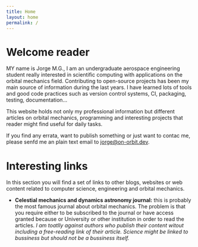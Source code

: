 ```yaml
---
title: Home
layout: home
permalink: /
---
```


# Welcome reader

MY name is Jorge M.G., I am an undergraduate aerospace engineering student
really interested in scientific computing with applications on the orbital
mechanics field. Contributing to open-source projects has been my main source
of information during the last years. I have learned lots of tools and good
code practices such as version control systems, CI, packaging, testing,
documentation...

This website holds not only my professional information but different articles
on orbital mechanics, programming and interesting projects that reader might
find useful for daily tasks.

If you find any errata, want to publish something or just want to contac me,
please senfd me an plain text email to jorge@on-orbit.dev.

# Interesting links

In this section you will find a set of links to other blogs, websites or web
content related to computer science, engineering and orbital mechanics.

- **Celestial mechanics and dynamics astronomy journal:** this is probably the
    most famous journal about orbital mechanics. The problem is that you
    require either to be subscribed to the journal or have access granted
    because or University or other institution in order to read the articles.
    *I am toatlly against authors who publish their content witout including a
    free-reading link of their article. Science might be linked to bussiness
    but should not be a bussiness itself.*
